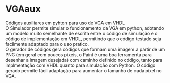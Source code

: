 # VGAaux
Códigos auxiliares em pyhton para uso de VGA em VHDL <br>
O Simulador permite simular o funcionamento da VGA em python, adotando um modelo muito semelhante de escrita entre o código de simulação e o código de implementação em VHDL, permitindo que o código testado seja facilmente adaptado para o uso pratico. <br>
O gerador de códigos gera códigos que formam uma imagem a partir de um PNG (em geral com poucos pixeis, o Paint é uma boa ferramenta para desenhar a imagem desejada) com caminho definido no código, tanto para implmentação com VHDL quanto para simulação com Python.  O código gerado permite fácil adaptação para aumentar o tamanho de cada pixel no VGA.
